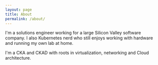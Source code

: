 ```yaml
---
layout: page
title: About
permalink: /about/
---
```


I'm a solutions engineer working for a large Silicon Valley software company.  I also Kubernetes nerd who still enjoys working with hardware and running my own lab at home.  

I'm a CKA and CKAD with roots in virtualization, networking and Cloud architecture.

